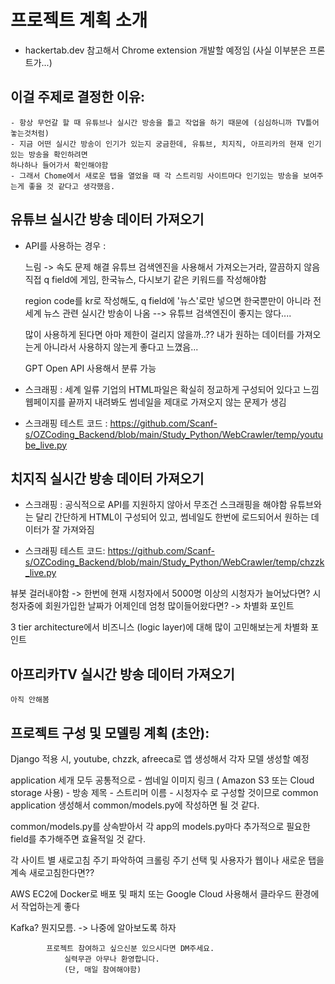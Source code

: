 # 프로젝트 계획 소개
- hackertab.dev 참고해서 Chrome extension 개발할 예정임 (사실 이부분은 프론트가...)

## 이걸 주제로 결정한 이유: 
	
	- 항상 무언갈 할 때 유튜브나 실시간 방송을 틀고 작업을 하기 때문에 (심심하니까 TV틀어놓는것처럼)
	- 지금 어떤 실시간 방송이 인기가 있는지 궁금한데, 유튜브, 치지직, 아프리카의 현재 인기있는 방송을 확인하려면
	하나하나 들어가서 확인해야함
	- 그래서 Chome에서 새로운 탭을 열었을 때 각 스트리밍 사이트마다 인기있는 방송을 보여주는게 좋을 것 같다고 생각했음.


## 유튜브 실시간 방송 데이터 가져오기

- API를 사용하는 경우 :

	느림 -> 속도 문제 해결
	유튜브 검색엔진을 사용해서 가져오는거라, 깔끔하지 않음
	직접 q field에 게임, 한국뉴스, 다시보기 같은 키워드를 작성해야함

	region code를 kr로 작성해도, q field에 '뉴스'로만 넣으면 
	한국뿐만이 아니라 전세계 뉴스 관련 실시간 방송이 나옴 --> 유튜브 검색엔진이 좋지는 않다....

	많이 사용하게 된다면 아마 제한이 걸리지 않을까..??
	내가 원하는 데이터를 가져오는게 아니라서 사용하지 않는게 좋다고 느꼈음...

	GPT Open API 사용해서 분류 가능

- 스크래핑 : 
	세계 일류 기업의 HTML파일은 확실히 정교하게 구성되어 있다고 느낌
	웹페이지를 끝까지 내려봐도 썸네일을 제대로 가져오지 않는 문제가 생김


- 스크래핑 테스트 코드 :
	https://github.com/Scanf-s/OZCoding_Backend/blob/main/Study_Python/WebCrawler/temp/youtube_live.py


## 치지직 실시간 방송 데이터 가져오기

- 스크래핑 :
	공식적으로 API를 지원하지 않아서 무조건 스크래핑을 해야함
	유튜브와는 달리 간단하게 HTML이 구성되어 있고, 썸네일도 한번에 로드되어서 원하는 데이터가 잘 가져와짐
	


- 스크래핑 테스트 코드:
	https://github.com/Scanf-s/OZCoding_Backend/blob/main/Study_Python/WebCrawler/temp/chzzk_live.py

뷰봇 걸러내야함 -> 한번에 현재 시청자에서 5000명 이상의 시청자가 늘어났다면?
시청자중에 회원가입한 날짜가 어제인데 엄청 많이들어왔다면? -> 차별화 포인트

3 tier architecture에서 비즈니스 (logic layer)에 대해 많이 고민해보는게 차별화 포인트


## 아프리카TV 실시간 방송 데이터 가져오기
	
	아직 안해봄



## 프로젝트 구성 및 모델링 계획 (초안):

Django 적용 시, youtube, chzzk, afreeca로 앱 생성해서 각자 모델 생성할 예정

application 세개 모두 공통적으로
	- 썸네일 이미지 링크 ( Amazon S3 또는 Cloud storage 사용)
	- 방송 제목
	- 스트리머 이름
	- 시청자수
로 구성할 것이므로 common application 생성해서 common/models.py에 작성하면 될 것 같다.

common/models.py를 상속받아서 각 app의 models.py마다 추가적으로 필요한 field를 추가해주면 효율적일 것 같다.

각 사이트 별 새로고침 주기 파악하여 크롤링 주기 선택 및 사용자가 웹이나 새로운 탭을 계속 새로고침한다면??


AWS EC2에 Docker로 배포 및 패치
또는
Google Cloud 사용해서 클라우드 환경에서 작업하는게 좋다

Kafka? 뭔지모름. -> 나중에 알아보도록 하자


			프로젝트 참여하고 싶으신분 있으시다면 DM주세요. 
				실력무관 아무나 환영합니다.
				(단, 매일 참여해야함)
